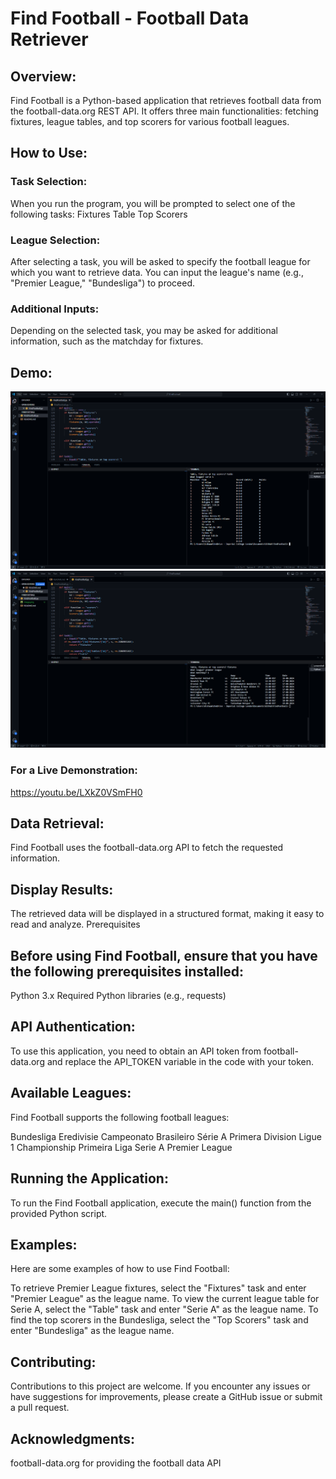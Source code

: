 # Find Football - Football Data Retriever

## Overview:

Find Football is a Python-based application that retrieves football data from the football-data.org REST API. It offers three main functionalities: fetching fixtures, league tables, and top scorers for various football leagues.

## How to Use:

### Task Selection:
When you run the program, you will be prompted to select one of the following tasks:
Fixtures
Table
Top Scorers

### League Selection:

After selecting a task, you will be asked to specify the football league for which you want to retrieve data. You can input the league's name (e.g., "Premier League," "Bundesliga") to proceed.

### Additional Inputs:

Depending on the selected task, you may be asked for additional information, such as the matchday for fixtures.

## Demo:
![alt text](image.png)
![alt text](image-1.png)

### For a Live Demonstration:
https://youtu.be/LXkZ0VSmFH0

## Data Retrieval:

Find Football uses the football-data.org API to fetch the requested information.

## Display Results:

The retrieved data will be displayed in a structured format, making it easy to read and analyze.
Prerequisites

## Before using Find Football, ensure that you have the following prerequisites installed:

Python 3.x
Required Python libraries (e.g., requests)

## API Authentication:

To use this application, you need to obtain an API token from football-data.org and replace the API_TOKEN variable in the code with your token.

## Available Leagues:

Find Football supports the following football leagues:

Bundesliga
Eredivisie
Campeonato Brasileiro Série A
Primera Division
Ligue 1
Championship
Primeira Liga
Serie A
Premier League
## Running the Application:

To run the Find Football application, execute the main() function from the provided Python script.

## Examples:

Here are some examples of how to use Find Football:

To retrieve Premier League fixtures, select the "Fixtures" task and enter "Premier League" as the league name.
To view the current league table for Serie A, select the "Table" task and enter "Serie A" as the league name.
To find the top scorers in the Bundesliga, select the "Top Scorers" task and enter "Bundesliga" as the league name.

## Contributing:

Contributions to this project are welcome. If you encounter any issues or have suggestions for improvements, please create a GitHub issue or submit a pull request.

## Acknowledgments:

football-data.org for providing the football data API
